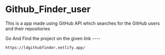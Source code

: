 # Github_Finder_user
This is a app made using GitHub API  which searches for the GitHub users and their repositories 

Go And Find the project on the given link ----

    https://ldgithubfinder.netlify.app/
